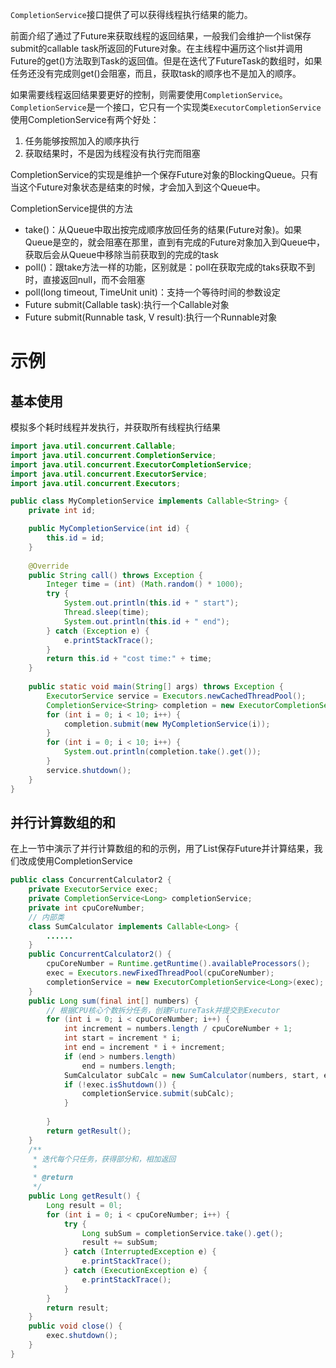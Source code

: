 `CompletionService`接口提供了可以获得线程执行结果的能力。

前面介绍了通过了Future来获取线程的返回结果，一般我们会维护一个list保存submit的callable task所返回的Future对象。在主线程中遍历这个list并调用Future的get()方法取到Task的返回值。但是在迭代了FutureTask的数组时，如果任务还没有完成则get()会阻塞，而且，获取task的顺序也不是加入的顺序。

如果需要线程返回结果要更好的控制，则需要使用`CompletionService`。
`CompletionService`是一个接口，它只有一个实现类`ExecutorCompletionService`
使用CompletionService有两个好处：
1. 任务能够按照加入的顺序执行
2. 获取结果时，不是因为线程没有执行完而阻塞


CompletionService的实现是维护一个保存Future对象的BlockingQueue。只有当这个Future对象状态是结束的时候，才会加入到这个Queue中。

CompletionService提供的方法
* take()：从Queue中取出按完成顺序放回任务的结果(Future对象)。如果Queue是空的，就会阻塞在那里，直到有完成的Future对象加入到Queue中，获取后会从Queue中移除当前获取到的完成的task
* poll()：跟take方法一样的功能，区别就是：poll在获取完成的taks获取不到时，直接返回null，而不会阻塞
* poll(long timeout, TimeUnit unit)：支持一个等待时间的参数设定
* Future<V> submit(Callable<V> task):执行一个Callable对象
* Future<V> submit(Runnable task, V result):执行一个Runnable对象


# 示例
## 基本使用
模拟多个耗时线程并发执行，并获取所有线程执行结果
```java
import java.util.concurrent.Callable;
import java.util.concurrent.CompletionService;
import java.util.concurrent.ExecutorCompletionService;
import java.util.concurrent.ExecutorService;
import java.util.concurrent.Executors;

public class MyCompletionService implements Callable<String> {
	private int id;

	public MyCompletionService(int id) {
		this.id = id;
	}
	
	@Override
	public String call() throws Exception {
		Integer time = (int) (Math.random() * 1000);
		try {
			System.out.println(this.id + " start");
			Thread.sleep(time);
			System.out.println(this.id + " end");
		} catch (Exception e) {
			e.printStackTrace();
		}
		return this.id + "cost time:" + time;
	}
	
	public static void main(String[] args) throws Exception {
		ExecutorService service = Executors.newCachedThreadPool();
		CompletionService<String> completion = new ExecutorCompletionService<String>(service);
		for (int i = 0; i < 10; i++) {
			completion.submit(new MyCompletionService(i));
		}
		for (int i = 0; i < 10; i++) {
			System.out.println(completion.take().get());
		}
		service.shutdown();
	}
}
```

## 并行计算数组的和
在上一节中演示了并行计算数组的和的示例，用了List保存Future并计算结果，我们改成使用CompletionService
```java
public class ConcurrentCalculator2 {
	private ExecutorService exec;
	private CompletionService<Long> completionService;
	private int cpuCoreNumber;
	// 内部类
	class SumCalculator implements Callable<Long> {
		......
	}
	public ConcurrentCalculator2() {
		cpuCoreNumber = Runtime.getRuntime().availableProcessors();
		exec = Executors.newFixedThreadPool(cpuCoreNumber);
		completionService = new ExecutorCompletionService<Long>(exec);
	}
	public Long sum(final int[] numbers) {
		// 根据CPU核心个数拆分任务，创建FutureTask并提交到Executor
		for (int i = 0; i < cpuCoreNumber; i++) {
			int increment = numbers.length / cpuCoreNumber + 1;
			int start = increment * i;
			int end = increment * i + increment;
			if (end > numbers.length)
				end = numbers.length;
			SumCalculator subCalc = new SumCalculator(numbers, start, end);	
			if (!exec.isShutdown()) {
				completionService.submit(subCalc);
			}
			
		}
		return getResult();
	}
	/**
	 * 迭代每个只任务，获得部分和，相加返回
	 * 
	 * @return
	 */
	public Long getResult() {
		Long result = 0l;
		for (int i = 0; i < cpuCoreNumber; i++) {			
			try {
				Long subSum = completionService.take().get();
				result += subSum;			
			} catch (InterruptedException e) {
				e.printStackTrace();
			} catch (ExecutionException e) {
				e.printStackTrace();
			}
		}
		return result;
	}
	public void close() {
		exec.shutdown();
	}
}
```



